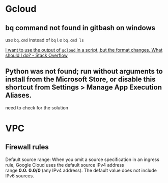 # Gcloud
## bq command not found in gitbash on windows
use `bq.cmd` instead of `bq`
i.e `bq.cmd ls`

[I want to use the output of `gcloud` in a script, but the format changes. What should I do? - Stack Overflow](https://stackoverflow.com/questions/34600588/i-want-to-use-the-output-of-gcloud-in-a-script-but-the-format-changes-what-s)

## Python was not found; run without arguments to install from the Microsoft Store, or disable this shortcut from Settings > Manage App Execution Aliases.

need to check for the solution

# VPC
## Firewall rules
Default source range: When you omit a source specification in an ingress rule, Google Cloud uses the default source IPv4 address range **0.0.** **0.0/0** (any IPv4 address). The default value does not include IPv6 sources.